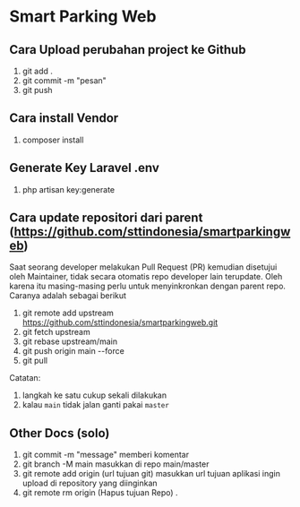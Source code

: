 # Smart Parking Web

## Cara Upload perubahan project ke Github

1. git add .
2. git commit -m "pesan"
3. git push

## Cara install Vendor

1. composer install

## Generate Key Laravel .env

1. php artisan key:generate

## Cara update repositori dari parent (https://github.com/sttindonesia/smartparkingweb)

Saat seorang developer melakukan Pull Request (PR) kemudian disetujui oleh Maintainer, tidak secara otomatis repo developer lain terupdate. Oleh karena itu masing-masing perlu untuk menyinkronkan dengan parent repo. Caranya adalah sebagai berikut

1. git remote add upstream https://github.com/sttindonesia/smartparkingweb.git
2. git fetch upstream
3. git rebase upstream/main
4. git push origin main --force
5. git pull

Catatan:

1. langkah ke satu cukup sekali dilakukan
2. kalau `main` tidak jalan ganti pakai `master`

## Other Docs (solo)

1. git commit -m "message" memberi komentar
2. git branch -M main masukkan di repo main/master
3. git remote add origin (url tujuan git) masukkan url tujuan aplikasi ingin upload di repository yang diinginkan
4. git remote rm origin (Hapus tujuan Repo) .
